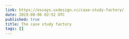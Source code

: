 ```yaml
---
link: https://essays.uxdesign.cc/case-study-factory/
date: 2019-08-06 02:52 UTC
published: true
title: The case study factory
tags: []
---
```



